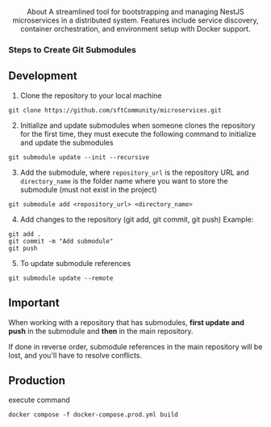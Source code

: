 <p align="center">
  About
A streamlined tool for bootstrapping and managing NestJS microservices in a distributed system. Features include service discovery, container orchestration, and environment setup with Docker support.
</p>


### Steps to Create Git Submodules

## Development

1. Clone the repository to your local machine
```
git clone https://github.com/sftCommunity/microservices.git
```
2. Initialize and update submodules when someone clones the repository for the first time, they must execute the following command to initialize and update the submodules
```
git submodule update --init --recursive
```
3. Add the submodule, where `repository_url` is the repository URL and `directory_name` is the folder name where you want to store the submodule (must not exist in the project)
```
git submodule add <repository_url> <directory_name>
```
4. Add changes to the repository (git add, git commit, git push)
Example:
```
git add .
git commit -m "Add submodule"
git push
```
5. To update submodule references
```
git submodule update --remote
```

## Important
When working with a repository that has submodules, **first update and push** in the submodule and **then** in the main repository.

If done in reverse order, submodule references in the main repository will be lost, and you'll have to resolve conflicts.

## Production

execute command 
```
docker compose -f docker-compose.prod.yml build
```